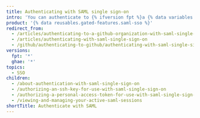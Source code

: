 ```yaml
---  
title: Authenticating with SAML single sign-on
intro: 'You can authenticate to {% ifversion fpt %}a {% data variables.product.product_name %} organization {% elsif ghae %}{% data variables.product.product_location %} {% endif %}with SAML single sign-on (SSO){% ifversion fpt %} and view your active sessions{% endif %}.'
product: '{% data reusables.gated-features.saml-sso %}'
redirect_from:
  - /articles/authenticating-to-a-github-organization-with-saml-single-sign-on/
  - /articles/authenticating-with-saml-single-sign-on
  - /github/authenticating-to-github/authenticating-with-saml-single-sign-on/
versions:
  fpt: '*'
  ghae: '*'
topics:
  - SSO
children:
  - /about-authentication-with-saml-single-sign-on
  - /authorizing-an-ssh-key-for-use-with-saml-single-sign-on
  - /authorizing-a-personal-access-token-for-use-with-saml-single-sign-on
  - /viewing-and-managing-your-active-saml-sessions
shortTitle: Authenticate with SAML
---
```


